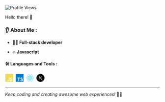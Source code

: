 <img src="https://komarev.com/ghpvc/?username=raminmikayilov&label=Profile%20views&color=0e75b6&style=flat" alt="Profile Views" />

Hello there! 👋

### :ear: About Me :

- 🧑‍💻 **Full-stack developer**

- :fire: **Javascript**

#### :hammer_and_wrench: Languages and Tools :

<div>
  <img src="https://github.com/devicons/devicon/blob/master/icons/javascript/javascript-plain.svg" title="JavaScript" alt="JavaScript" width="26" height="26"/>&nbsp;
  <img src="https://github.com/devicons/devicon/blob/master/icons/typescript/typescript-plain.svg" title="TypeScript" alt="TypeScript" width="26" height="26"/>&nbsp;
  <img src="https://github.com/devicons/devicon/blob/master/icons/react/react-original.svg" title="React" alt="React" width="26" height="26"/>&nbsp;
  <img src="https://github.com/devicons/devicon/blob/master/icons/nextjs/nextjs-original.svg" title="Nextjs" alt="Nextjs" width="26" height="26"/>&nbsp;
</div>

---

_Keep coding and creating awesome web experiences!_ 🚀🌟
